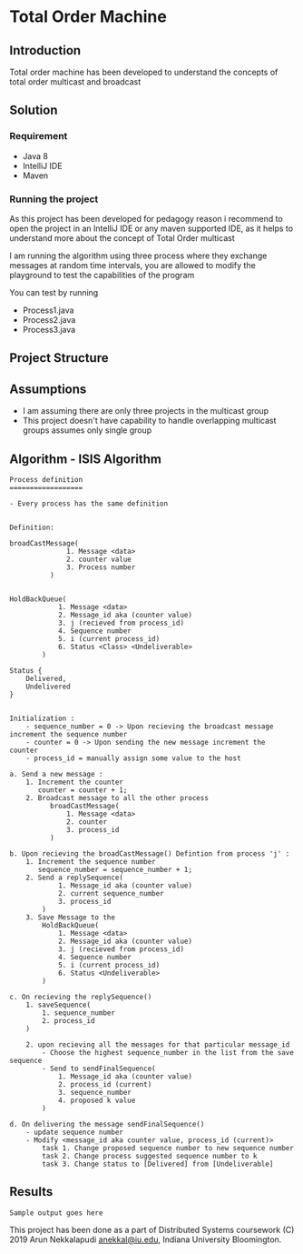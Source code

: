 # Total Order Machine

## Introduction

Total order machine has been developed to understand the concepts of total order multicast and broadcast

## Solution

### Requirement

- Java 8
- IntelliJ IDE
- Maven

### Running the project 

As this project has been developed for pedagogy reason i recommend to open the project in an IntelliJ IDE or any maven supported IDE, as it helps to understand more about the concept of Total Order multicast

I am running the algorithm using three process where they exchange messages at random time intervals, you are allowed to modify the playground to test the capabilities of the program

You can test by running 

- Process1.java
- Process2.java
- Process3.java


## Project Structure

## Assumptions

- I am assuming there are only three projects in the multicast group
- This project doesn't have capability to handle overlapping multicast groups assumes only single group

## Algorithm - ISIS Algorithm

```$xslt
Process definition 
==================

- Every process has the same definition


Definition:

broadCastMessage(
              1. Message <data>
              2. counter value
              3. Process number
          )


HoldBackQueue(
            1. Message <data>
            2. Message_id aka (counter value)
            3. j (recieved from process_id)
            4. Sequence number
            5. i (current process_id)
            6. Status <Class> <Undeliverable>
        )

Status {
    Delivered,
    Undelivered
}


Initialization : 
    - sequence_number = 0 -> Upon recieving the broadcast message increment the sequence number
    - counter = 0 -> Upon sending the new message increment the counter 
    - process_id = manually assign some value to the host

a. Send a new message :
    1. Increment the counter
       counter = counter + 1;
    2. Broadcast message to all the other process 
          broadCastMessage(
              1. Message <data>
              2. counter
              3. process_id
          )

b. Upon recieving the broadCastMessage() Defintion from process 'j' :
    1. Increment the sequence number 
       sequence_number = sequence_number + 1;
    2. Send a replySequence(
            1. Message_id aka (counter value)
            2. current sequence_number
            3. process_id
        )
    3. Save Message to the 
        HoldBackQueue(
            1. Message <data>
            2. Message_id aka (counter value)
            3. j (recieved from process_id)
            4. Sequence number
            5. i (current process_id)
            6. Status <Undeliverable>
        )

c. On recieving the replySequence() 
    1. saveSequence(
        1. sequence_number
        2. process_id
    )

    2. upon recieving all the messages for that particular message_id
        - Choose the highest sequence_number in the list from the save sequence
        - Send to sendFinalSequence(
            1. Message_id aka (counter value)
            2. process_id (current)
            3. sequence_number
            4. proposed k value
        )

d. On delivering the message sendFinalSequence()
    - update sequence number
    - Modify <message_id aka counter value, process_id (current)> 
        task 1. Change proposed sequence number to new sequence number
        task 2. Change process suggested sequence number to k
        task 3. Change status to [Delivered] from [Undeliverable]

```


## Results 

```$xslt
Sample output goes here
```

This project has been done as a part of Distributed Systems coursework
(C) 2019 Arun Nekkalapudi <anekkal@iu.edu>, Indiana University Bloomington.